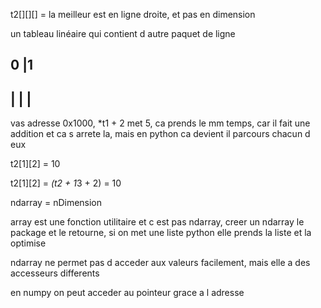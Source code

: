 t2[][][] = la meilleur est en ligne droite, et pas en dimension

un tableau linéaire qui contient d autre paquet de ligne

0                  |1                   
----------------------------------------
|                  |                   |
----------------------------------------


vas adresse 0x1000, *t1 + 2 met 5, ca prends le mm temps, car il fait une addition et ca s arrete la, mais en python ca devient il parcours chacun d eux

t2[1][2] = 10 

t2[1][2] = *(t2 + 1*3 + 2) = 10


ndarray =  nDimension

array est une fonction utilitaire et c est pas ndarray, creer un ndarray le package et le retourne, si on met une liste python elle prends la liste et la optimise

ndarray ne permet pas d acceder aux valeurs facilement, mais elle a des accesseurs differents

en numpy on peut acceder au pointeur grace a l adresse

